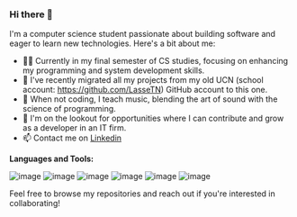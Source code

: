 ### Hi there 👋

I'm a computer science student passionate about building software and eager to learn new technologies. Here's a bit about me:

- 👨‍💻 Currently in my final semester of CS studies, focusing on enhancing my programming and system development skills.
- 🔄 I've recently migrated all my projects from my old UCN (school account: https://github.com/LasseTN) GitHub account to this one.
- 🎵 When not coding, I teach music, blending the art of sound with the science of programming.
- 🚀 I'm on the lookout for opportunities where I can contribute and grow as a developer in an IT firm.
- 📫 Contact me on [Linkedin](https://www.linkedin.com/in/lassetvedegaard/)

**Languages and Tools:**
  
![image](https://github.com/LasseTvedegaard/LasseTvedegaard/assets/148621311/7f55a259-c6b4-41de-98ed-f83b7892cdc5)
![image](https://github.com/LasseTvedegaard/LasseTvedegaard/assets/148621311/d149278e-c062-441c-b969-5c50f82a4afe)
![image](https://github.com/LasseTvedegaard/LasseTvedegaard/assets/148621311/cbf8e0f4-ee6f-4b7b-a0f2-2014a6a1989b)
![image](https://github.com/LasseTvedegaard/LasseTvedegaard/assets/148621311/04ab1d23-09be-4ff3-84cb-1612dd27aa80)
![image](https://github.com/LasseTvedegaard/LasseTvedegaard/assets/148621311/c7115689-a95c-4693-b91c-fe9ed3c8fca3)
![image](https://github.com/LasseTvedegaard/LasseTvedegaard/assets/148621311/353c613c-92fc-4462-9f43-fcf20ff6b8f4)




Feel free to browse my repositories and reach out if you're interested in collaborating!


